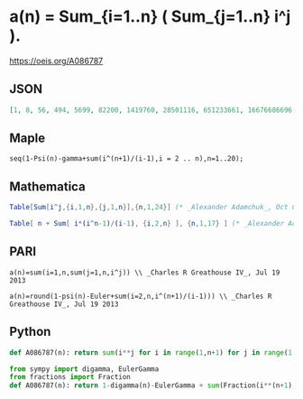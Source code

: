 # a\(n\) \= Sum\_\{i\=1\.\.n\} \( Sum\_\{j\=1\.\.n\} i^j \)\.
https://oeis.org/A086787
## JSON
```JSON
[1, 8, 56, 494, 5699, 82200, 1419760, 28501116, 651233661, 16676686696, 472883843992, 14705395791306, 497538872883727, 18193397941038736, 714950006521386976, 30046260016074301944, 1344648068888240941017]
```
## Maple
```Maple
seq(1-Psi(n)-gamma+sum(i^(n+1)/(i-1),i = 2 .. n),n=1..20);
```
## Mathematica
```Mathematica
Table[Sum[i^j,{i,1,n},{j,1,n}],{n,1,24}] (* _Alexander Adamchuk_, Oct 08 2006 *)
```
```Mathematica
Table[ n + Sum[ i*(i^n-1)/(i-1), {i,2,n} ], {n,1,17} ] (* _Alexander Adamchuk_, Nov 03 2006 *)
```
## PARI
```PARI
a(n)=sum(i=1,n,sum(j=1,n,i^j)) \\ _Charles R Greathouse IV_, Jul 19 2013
```
```PARI
a(n)=round(1-psi(n)-Euler+sum(i=2,n,i^(n+1)/(i-1))) \\ _Charles R Greathouse IV_, Jul 19 2013
```
## Python
```Python
def A086787(n): return sum(i**j for i in range(1,n+1) for j in range(1,n+1)) # _Chai Wah Wu_, Jan 08 2022
```
```Python
from sympy import digamma, EulerGamma
from fractions import Fraction
def A086787(n): return 1-digamma(n)-EulerGamma + sum(Fraction(i**(n+1),i-1) for i in range(2,n+1)) # _Chai Wah Wu_, Jan 08 2022
```
